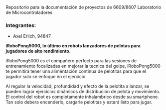 Repositorio para la documentación de proyectos de
6609/8607 Laboratorio de Microcontroladores

<h3><b>Integrantes:</b></h3>
<ul>
  <li>Axel Erlich, 94847</li>
</ul>

<span>
  <b>iRoboPong5000, lo último en robots lanzadores de pelotas para jugadores de alto rendimiento.</b>
  
  iRoboPong5000 es el compañero perfecto para las sesiones de entrenamiento focalizadas en mejorar la tecnica del golpe, iRoboPong5000 te   permitirá tener una alimentación continua de pelotitas para que el jugador solo se enfoque en el ejercicio.
  
  Al regular la velocidad, profundidad y efecto de la pelotita a lanzar, se pueden lograr ejercicios dinámicos de distribución de pelota y   movimiento.
  El control del robot es completamente inhalambrico desde su smartphone. Tan solo debera encenderlo, cargarle pelotitas y estará listo    para jugar.
  
</span>
              
